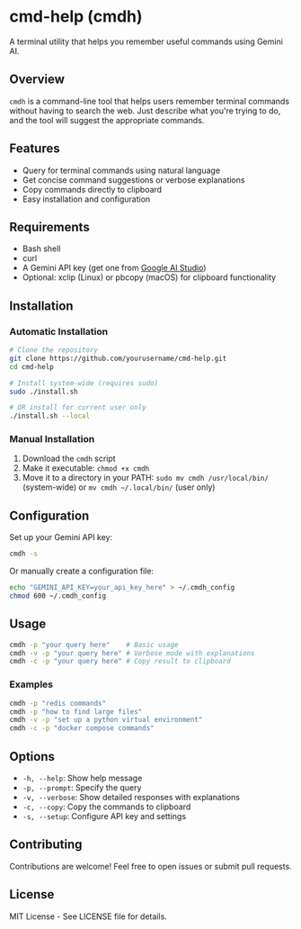 # cmd-help (cmdh)

A terminal utility that helps you remember useful commands using Gemini AI.

## Overview

`cmdh` is a command-line tool that helps users remember terminal commands without having to search the web. Just describe what you're trying to do, and the tool will suggest the appropriate commands.

## Features

- Query for terminal commands using natural language
- Get concise command suggestions or verbose explanations
- Copy commands directly to clipboard
- Easy installation and configuration

## Requirements

- Bash shell
- curl
- A Gemini API key (get one from [Google AI Studio](https://aistudio.google.com/))
- Optional: xclip (Linux) or pbcopy (macOS) for clipboard functionality

## Installation

### Automatic Installation

```bash
# Clone the repository
git clone https://github.com/yourusername/cmd-help.git
cd cmd-help

# Install system-wide (requires sudo)
sudo ./install.sh

# OR install for current user only
./install.sh --local
```

### Manual Installation

1. Download the `cmdh` script
2. Make it executable: `chmod +x cmdh`
3. Move it to a directory in your PATH: `sudo mv cmdh /usr/local/bin/` (system-wide) or `mv cmdh ~/.local/bin/` (user only)

## Configuration

Set up your Gemini API key:

```bash
cmdh -s
```

Or manually create a configuration file:

```bash
echo "GEMINI_API_KEY=your_api_key_here" > ~/.cmdh_config
chmod 600 ~/.cmdh_config
```

## Usage

```bash
cmdh -p "your query here"    # Basic usage
cmdh -v -p "your query here" # Verbose mode with explanations
cmdh -c -p "your query here" # Copy result to clipboard
```

### Examples

```bash
cmdh -p "redis commands"
cmdh -p "how to find large files"
cmdh -v -p "set up a python virtual environment"
cmdh -c -p "docker compose commands"
```

## Options

- `-h, --help`: Show help message
- `-p, --prompt`: Specify the query
- `-v, --verbose`: Show detailed responses with explanations
- `-c, --copy`: Copy the commands to clipboard
- `-s, --setup`: Configure API key and settings

## Contributing

Contributions are welcome! Feel free to open issues or submit pull requests.

## License

MIT License - See LICENSE file for details.
